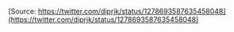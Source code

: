 [Source: https://twitter.com/diprjk/status/1278693587635458048](https://twitter.com/diprjk/status/1278693587635458048)